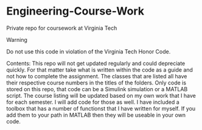 # Engineering-Course-Work
Private repo for coursework at Virginia Tech

>[!WARNING]
>Do not use this code in violation of the Virginia Tech Honor Code.

Contents:
  This repo will not get updated regularly and could depreciate quickly. For that matter take what is written within the code as a guide and not how to complete the assignment.
  The classes that are listed all have their respective course numbers in the titles of the folders. Only code is stored on this repo, that code can be a Simulink simulation or
  a MATLAB script. The course listing will be updated based on my own work that I have for each semester. I will add code for those as well. I have included a toolbox that has a
  number of functionst that I have written for myself. If you add them to your path in MATLAB then they will be useable in your own code.
